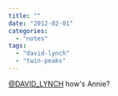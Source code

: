 ```yaml
---
title: ""
date: "2012-02-01"
categories: 
  - "notes"
tags: 
  - "david-lynch"
  - "twin-peaks"
---
```


[@DAVID\_LYNCH](https://twitter.com/DAVID_LYNCH) how's Annie?

